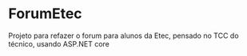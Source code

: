 # ForumEtec
 Projeto para refazer o forum para alunos da Etec, pensado no TCC do técnico, usando ASP.NET core
